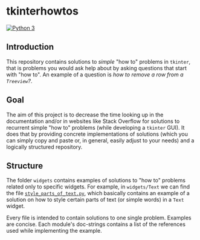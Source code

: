 # tkinterhowtos

[![Python 3](https://img.shields.io/badge/python-3-blue.svg)](https://www.python.org/downloads/)

## Introduction

This repository contains solutions to _simple_ "how to" problems in `tkinter`,
that is problems you would ask help about by asking questions that start with
"how to". An example of a question is _how to remove a row from a `Treeview`?_.

## Goal

The aim of this project is to decrease the time looking up in the documentation
and/or in websites like Stack Overflow for solutions to recurrent simple
"how to" problems (while developing a `tkinter` GUI). It does that by providing
concrete implementations of solutions (which you can simply copy and paste or, 
in general, easily adjust to your needs) and a logically structured repository.

## Structure

The folder `widgets` contains examples of solutions to "how to" problems related
only to specific widgets. For example, in `widgets/Text` we can find the file
[`style_parts_of_text.py`](widgets/Text/style_parts_of_text.py), which basically
contains an  example of a solution on how to style certain parts of text (or
simple words) in a `Text` widget.

Every file is intended to contain solutions to one single problem. Examples are
concise. Each module's doc-strings contains a list of the references used while
implementing the example.
